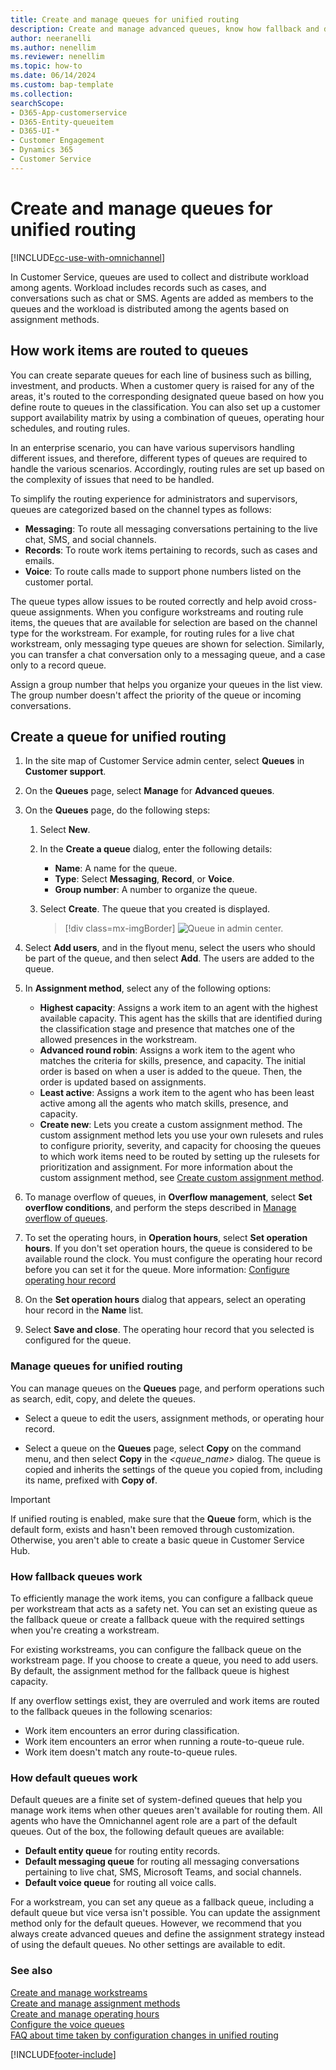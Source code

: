 ```yaml
---
title: Create and manage queues for unified routing
description: Create and manage advanced queues, know how fallback and default queues work in unified routing in Customer Service.
author: neeranelli
ms.author: nenellim
ms.reviewer: nenellim
ms.topic: how-to
ms.date: 06/14/2024
ms.custom: bap-template
ms.collection:
searchScope:
- D365-App-customerservice
- D365-Entity-queueitem
- D365-UI-*
- Customer Engagement
- Dynamics 365
- Customer Service
---
```


# Create and manage queues for unified routing

[!INCLUDE[cc-use-with-omnichannel](../../includes/cc-use-with-omnichannel.md)]

In Customer Service, queues are used to collect and distribute workload among agents. Workload includes records such as cases, and conversations such as chat or SMS. Agents are added as members to the queues and the workload is distributed among the agents based on assignment methods.

## How work items are routed to queues

You can create separate queues for each line of business such as billing, investment, and products. When a customer query is raised for any of the areas, it's routed to the corresponding designated queue based on how you define route to queues in the classification. You can also set up a customer support availability matrix by using a combination of queues, operating hour schedules, and routing rules.

In an enterprise scenario, you can have various supervisors handling different issues, and therefore, different types of queues are required to handle the various scenarios. Accordingly, routing rules are set up based on the complexity of issues that need to be handled.

To simplify the routing experience for administrators and supervisors, queues are categorized based on the channel types as follows:

- **Messaging**: To route all messaging conversations pertaining to the live chat, SMS, and social channels.
- **Records**: To route work items pertaining to records, such as cases and emails.
- **Voice**: To route calls made to support phone numbers listed on the customer portal.

The queue types allow issues to be routed correctly and help avoid cross-queue assignments. When you configure workstreams and routing rule items, the queues that are available for selection are based on the channel type for the workstream. For example, for routing rules for a live chat workstream, only messaging type queues are shown for selection. Similarly, you can transfer a chat conversation only to a messaging queue, and a case only to a record queue.

Assign a group number that helps you organize your queues in the list view. The group number doesn't affect the priority of the queue or incoming conversations.

## Create a queue for unified routing

1. In the site map of Customer Service admin center, select **Queues** in **Customer support**.
    
1. On the **Queues** page, select **Manage** for **Advanced queues**.
    
1. On the **Queues** page, do the following steps:

    1. Select **New**.
    2. In the **Create a queue** dialog, enter the following details:
       - **Name**: A name for the queue.
       - **Type**: Select **Messaging**, **Record**, or **Voice**.
       - **Group number**: A number to organize the queue.
    3. Select **Create**. The queue that you created is displayed.

       > [!div class=mx-imgBorder]
       > ![Queue in admin center.](../media/queue-summary-ur.png "Queue in admin center")

1. Select **Add users**, and in the flyout menu, select the users who should be part of the queue, and then select **Add**. The users are added to the queue.

1. In **Assignment method**, select any of the following options:
   - **Highest capacity**: Assigns a work item to an agent with the highest available capacity. This agent has the skills that are identified during the classification stage and presence that matches one of the allowed presences in the workstream.
   - **Advanced round robin**: Assigns a work item to the agent who matches the criteria for skills, presence, and capacity. The initial order is based on when a user is added to the queue. Then, the order is updated based on assignments.
   - **Least active**: Assigns a work item to the agent who has been least active among all the agents who match skills, presence, and capacity.
   - **Create new**: Lets you create a custom assignment method. The custom assignment method lets you use your own rulesets and rules to configure priority, severity, and capacity for choosing the queues to which work items need to be routed by setting up the rulesets for prioritization and assignment. For more information about the custom assignment method, see [Create custom assignment method](assignment-methods.md).

1. To manage overflow of queues, in **Overflow management**, select **Set overflow conditions**, and perform the steps described in [Manage overflow of queues](manage-overflow.md).

1. To set the operating hours, in **Operation hours**, select **Set operation hours**. If you don't set operation hours, the queue is considered to be available round the clock. You must configure the operating hour record before you can set it for the queue. More information: [Configure operating hour record](create-operating-hours.md)

1. On the **Set operation hours** dialog that appears, select an operating hour record in the **Name** list.

1. Select **Save and close**. The operating hour record that you selected is configured for the queue.

### Manage queues for unified routing

You can manage queues on the **Queues** page, and perform operations such as search, edit, copy, and delete the queues.

- Select a queue to edit the users, assignment methods, or operating hour record.

- Select a queue on the **Queues** page, select **Copy** on the command menu, and then select **Copy** in the *<queue_name>* dialog. The queue is copied and inherits the settings of the queue you copied from, including its name, prefixed with **Copy of**.

> [!IMPORTANT]
> If unified routing is enabled, make sure that the **Queue** form, which is the default form, exists and hasn't been removed through customization. Otherwise, you aren't able to create a basic queue in Customer Service Hub.

### How fallback queues work

To efficiently manage the work items, you can configure a fallback queue per workstream that acts as a safety net. You can set an existing queue as the fallback queue or create a fallback queue with the required settings when you're creating a workstream.

For existing workstreams, you can configure the fallback queue on the workstream page. If you choose to create a queue, you need to add users. By default, the assignment method for the fallback queue is highest capacity.

If any overflow settings exist, they are overruled and work items are routed to the fallback queues in the following scenarios:

- Work item encounters an error during classification.
- Work item encounters an error when running a route-to-queue rule.
- Work item doesn't match any route-to-queue rules.

### How default queues work

Default queues are a finite set of system-defined queues that help you manage work items when other queues aren't available for routing them. All agents who have the Omnichannel agent role are a part of the default queues. Out of the box, the following default queues are available:

- **Default entity queue** for routing entity records.
- **Default messaging queue** for routing all messaging conversations pertaining to live chat, SMS, Microsoft Teams, and social channels.
- **Default voice queue** for routing all voice calls.

For a workstream, you can set any queue as a fallback queue, including a default queue but vice versa isn't possible. You can update the assignment method only for the default queues. However, we recommend that you always create advanced queues and define the assignment strategy instead of using the default queues. No other settings are available to edit.

### See also

[Create and manage workstreams](create-workstreams.md)  
[Create and manage assignment methods](configure-assignment-rules.md#create-an-assignment-method-and-configure-rules)  
[Create and manage operating hours](create-operating-hours.md)  
[Configure the voice queues](../voice-channel-route-queues.md)  
[FAQ about time taken by configuration changes in unified routing](faqs.md#how-long-does-a-configuration-change-to-the-omnichannel-for-customer-service-and-unified-routing-settings-take-to-update)

[!INCLUDE[footer-include](../../includes/footer-banner.md)]

